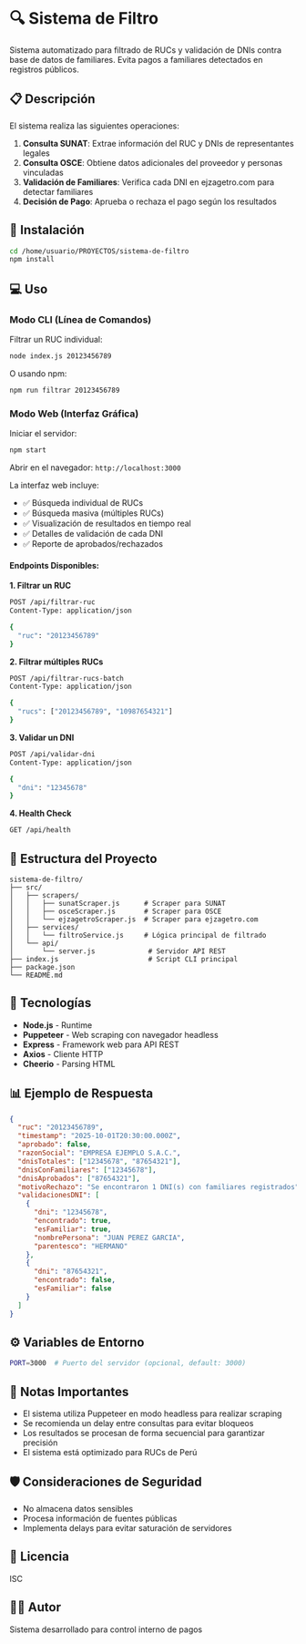 # 🔍 Sistema de Filtro

Sistema automatizado para filtrado de RUCs y validación de DNIs contra base de datos de familiares. Evita pagos a familiares detectados en registros públicos.

## 📋 Descripción

El sistema realiza las siguientes operaciones:

1. **Consulta SUNAT**: Extrae información del RUC y DNIs de representantes legales
2. **Consulta OSCE**: Obtiene datos adicionales del proveedor y personas vinculadas
3. **Validación de Familiares**: Verifica cada DNI en ejzagetro.com para detectar familiares
4. **Decisión de Pago**: Aprueba o rechaza el pago según los resultados

## 🚀 Instalación

```bash
cd /home/usuario/PROYECTOS/sistema-de-filtro
npm install
```

## 💻 Uso

### Modo CLI (Línea de Comandos)

Filtrar un RUC individual:

```bash
node index.js 20123456789
```

O usando npm:

```bash
npm run filtrar 20123456789
```

### Modo Web (Interfaz Gráfica)

Iniciar el servidor:

```bash
npm start
```

Abrir en el navegador: `http://localhost:3000`

La interfaz web incluye:
- ✅ Búsqueda individual de RUCs
- ✅ Búsqueda masiva (múltiples RUCs)
- ✅ Visualización de resultados en tiempo real
- ✅ Detalles de validación de cada DNI
- ✅ Reporte de aprobados/rechazados

#### Endpoints Disponibles:

**1. Filtrar un RUC**
```bash
POST /api/filtrar-ruc
Content-Type: application/json

{
  "ruc": "20123456789"
}
```

**2. Filtrar múltiples RUCs**
```bash
POST /api/filtrar-rucs-batch
Content-Type: application/json

{
  "rucs": ["20123456789", "10987654321"]
}
```

**3. Validar un DNI**
```bash
POST /api/validar-dni
Content-Type: application/json

{
  "dni": "12345678"
}
```

**4. Health Check**
```bash
GET /api/health
```

## 📁 Estructura del Proyecto

```
sistema-de-filtro/
├── src/
│   ├── scrapers/
│   │   ├── sunatScraper.js      # Scraper para SUNAT
│   │   ├── osceScraper.js       # Scraper para OSCE
│   │   └── ejzagetroScraper.js  # Scraper para ejzagetro.com
│   ├── services/
│   │   └── filtroService.js     # Lógica principal de filtrado
│   └── api/
│       └── server.js             # Servidor API REST
├── index.js                      # Script CLI principal
├── package.json
└── README.md
```

## 🔧 Tecnologías

- **Node.js** - Runtime
- **Puppeteer** - Web scraping con navegador headless
- **Express** - Framework web para API REST
- **Axios** - Cliente HTTP
- **Cheerio** - Parsing HTML

## 📊 Ejemplo de Respuesta

```json
{
  "ruc": "20123456789",
  "timestamp": "2025-10-01T20:30:00.000Z",
  "aprobado": false,
  "razonSocial": "EMPRESA EJEMPLO S.A.C.",
  "dnisTotales": ["12345678", "87654321"],
  "dnisConFamiliares": ["12345678"],
  "dnisAprobados": ["87654321"],
  "motivoRechazo": "Se encontraron 1 DNI(s) con familiares registrados",
  "validacionesDNI": [
    {
      "dni": "12345678",
      "encontrado": true,
      "esFamiliar": true,
      "nombrePersona": "JUAN PEREZ GARCIA",
      "parentesco": "HERMANO"
    },
    {
      "dni": "87654321",
      "encontrado": false,
      "esFamiliar": false
    }
  ]
}
```

## ⚙️ Variables de Entorno

```bash
PORT=3000  # Puerto del servidor (opcional, default: 3000)
```

## 📝 Notas Importantes

- El sistema utiliza Puppeteer en modo headless para realizar scraping
- Se recomienda un delay entre consultas para evitar bloqueos
- Los resultados se procesan de forma secuencial para garantizar precisión
- El sistema está optimizado para RUCs de Perú

## 🛡️ Consideraciones de Seguridad

- No almacena datos sensibles
- Procesa información de fuentes públicas
- Implementa delays para evitar saturación de servidores

## 📄 Licencia

ISC

## 👨‍💻 Autor

Sistema desarrollado para control interno de pagos
